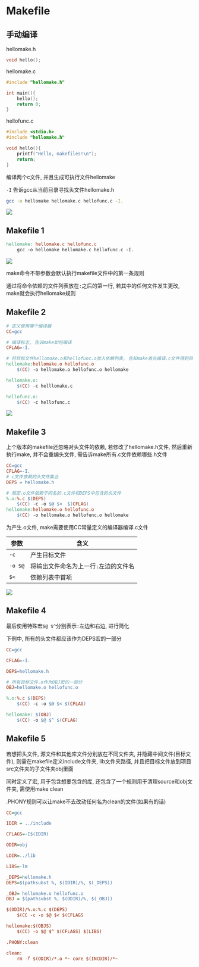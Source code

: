 <!--
 * @Description: 
 * @Version: 1.0
 * @Author: DaLao
 * @Email:  
 * @Date: 2021-11-11 23:58:36
 * @LastEditors: Please set LastEditors
 * @LastEditTime: 2023-12-02 00:44:37
-->

# Makefile

## 手动编译

hellomake.h

```c
void hello();
```

hellomake.c

```c
#include "hellomake.h"

int main(){
    hello();
    return 0;
}
```

hellofunc.c

```c
#include <stdio.h>
#include "hellomake.h"

void hello(){
    printf("Hello, makefiles!\n");
    return;
}
```

编译两个c文件, 并且生成可执行文件hellomake

`-I` 告诉gcc从当前目录寻找头文件hellomake.h

```sh
gcc -o hellomake hellomake.c hellofunc.c -I.
```

![](https://cdn.hurra.ltd/img/20211112220904.png)

## Makefile 1

```makefile
hellomake: hellomake.c hellofunc.c
    gcc -o hellomake hellomake.c hellofunc.c -I.
```

![](https://cdn.hurra.ltd/img/20211112222231.png)

make命令不带参数会默认执行makefile文件中的第一条规则

通过将命令依赖的文件列表放在`:`之后的第一行, 若其中的任何文件发生更改, make就会执行hellomake规则

## Makefile 2

```makefile
# 定义使用哪个编译器
CC=gcc

# 编译标志, 告诉make如何编译
CFLAG=-I.

# 将目标文件hellomake.o和hellofunc.o放入依赖列表, 告知make首先编译.c文件得到目标文件, 然后链接得到可执行文件hellomake
hellomake:hellomake.o hellofunc.o
    $(CC) -o hellomake.o hellofunc.o hellomake

hellomake.o:
    $(CC) -c helllomake.c

hellofunc.o:
    $(CC) -c hellofunc.c
```

![](https://cdn.hurra.ltd/img/20211112225303.png)

## Makefile 3

上个版本的makefile还忽略对头文件的依赖, 若修改了hellomake.h文件, 然后重新执行make, 并不会重编头文件, 需告诉make所有.c文件依赖哪些.h文件

```makefile
CC=gcc
CFLAG=-I.
# c文件依赖的头文件集合
DEPS = hellomake.h

# 规定.o文件依赖于同名的.c文件和DEPS中包含的头文件
%.o:%.c $(DEPS)
    $(CC) -c -o $@ $<  $(CFLAG)
hellomake:hellomake.o hellofunc.o
    $(CC) -o hellomake.o hellofunc.o hellomake 
```

为产生.o文件, make需要使用CC常量定义的编译器编译.c文件

| 参数    | 含义                                  |
| ------- | ------------------------------------- |
| `-c`    | 产生目标文件                          |
| `-o $@` | 将输出文件命名为上一行`:`左边的文件名 |
| `$<`    | 依赖列表中首项                        |

![](https://cdn.hurra.ltd/img/20211113010244.png)

## Makefile 4

最后使用特殊宏`$@ $^`分别表示`:`左边和右边, 进行简化

下例中, 所有的头文件都应该作为DEPS宏的一部分

```makefile
CC=gcc

CFLAG=-I.

DEPS=hellomake.h

# 所有目标文件.o作为OBJ宏的一部分
OBJ=hellomake.o hellofunc.o

%.o:%.c $(DEPS)
    $(CC) -c -o $@ $< $(CFLAG)

hellomake: $(OBJ)
    $(CC) -o $@ $^ $(CFLAG)
```

## Makefile 5

若想把头文件, 源文件和其他库文件分别放在不同文件夹, 并隐藏中间文件(目标文件), 则需在makefile定义include文件夹, lib文件夹路径, 并且把目标文件放到项目src文件夹的子文件夹obj里面

同时定义了宏, 用于包含想要包含的库, 还包含了一个规则用于清理source和obj文件夹, 需使用make clean

.PHONY规则可以让make不去改动任何名为clean的文件(如果有的话)

```ini
CC=gcc

IDIR = ../include

CFLAGS=-I$(IDIR)

ODIR=obj

LDIR=../lib

LIBS=-lm

_DEPS=hellomake.h
DEPS=$(pathsubst %, $(IDIR)/%, $(_DEPS))

_OBJ= hellomake.o hellofunc.o
OBJ = $(pathsubst %, $(ODIR)/%, $(_OBJ))

$(ODIR)/%.o:%.c $(DEPS)
    $(CC -c -o $@ $< $(CFLAGS

hellomake:$(OBJS)
    $(CC) -o $@ $^ $(CFLAGS) $(LIBS)

.PHONY:clean

clean:
    rm -f $(ODIR)/*.o *~ core $(INCDIR)/*~
```
